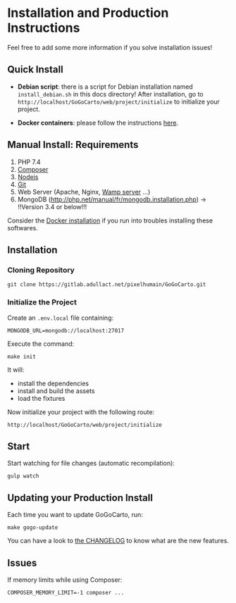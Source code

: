 Installation and Production Instructions
========================================

Feel free to add some more information if you solve installation issues!

Quick Install
-------------

- **Debian script**: there is a script for Debian installation named `install_debian.sh` in this docs directory! After installation, go to `http://localhost/GoGoCarto/web/project/initialize` to initialize your project.

- **Docker containers**: please follow the instructions [here](installation_docker.md).

Manual Install: Requirements
------------

1. PHP 7.4
2. [Composer](https://getcomposer.org/download/)
3. [Nodejs](https://nodejs.org/en/download/)
4. [Git](https://git-scm.com/)
5. Web Server (Apache, Nginx, [Wamp server](http://www.wampserver.com/) ...)
6. MongoDB (http://php.net/manual/fr/mongodb.installation.php) -> !!Version 3.4 or below!!!

Consider the [Docker installation](installation_docker.md) if you run into troubles installing these softwares.

Installation
------------

### Cloning Repository

```shell
git clone https://gitlab.adullact.net/pixelhumain/GoGoCarto.git
```

### Initialize the Project

Create an `.env.local` file containing:

```
MONGODB_URL=mongodb://localhost:27017
```

Execute the command:

```shell
make init
```

It will:
- install the dependencies
- install and build the assets
- load the fixtures

Now initialize your project with the following route:

`http://localhost/GoGoCarto/web/project/initialize`

Start
-----

Start watching for file changes (automatic recompilation):

```shell
gulp watch
```

Updating your Production Install
---------------------

Each time you want to update GoGoCarto, run:

```shell
make gogo-update
```

You can have a look to [the CHANGELOG](../CHANGELOG.md) to know what are the new features.


Issues
------

If memory limits while using Composer:

```shell
COMPOSER_MEMORY_LIMIT=-1 composer ...
```
